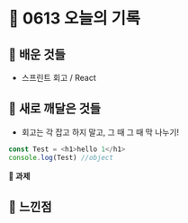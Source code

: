 # 🧸 0613 오늘의 기록
## 💙 배운 것들
* 스프린트 회고 / React 

## 💚 새로 깨달은 것들
* 회고는 각 잡고 하지 말고, 그 때 그 때 막 나누기!

```js
const Test = <h1>hello 1</h1>
console.log(Test) //object
```

**📍 과제**

## 💜 느낀점


